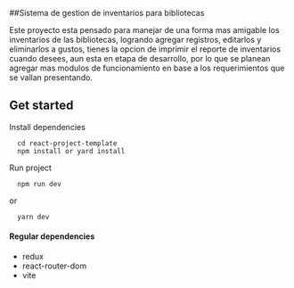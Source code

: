 ##Sistema de gestion de inventarios para bibliotecas

Este proyecto esta pensado para manejar de una forma mas amigable los inventarios de las bibliotecas, logrando agregar registros, editarlos y eliminarlos a gustos, tienes la opcion de imprimir el reporte de inventarios cuando desees, aun esta en etapa de desarrollo, por lo que se planean agregar mas modulos de funcionamiento en base a los requerimientos que se vallan presentando.

## Get started

Install dependencies
```
  cd react-project-template
  npm install or yard install
```
Run project
```
  npm run dev
```
or
```
  yarn dev
```

#### Regular dependencies
- redux
- react-router-dom
- vite
